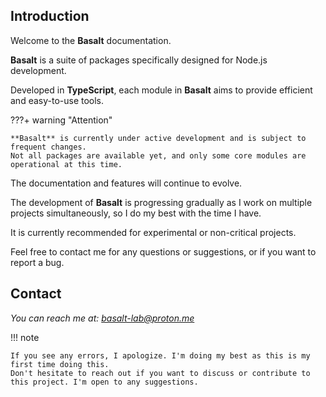 ## **Introduction**
    
Welcome to the **Basalt** documentation.

**Basalt** is a suite of packages specifically designed for Node.js development.

Developed in **TypeScript**, each module in **Basalt** aims to provide efficient and easy-to-use tools.

???+ warning "Attention"
    
    **Basalt** is currently under active development and is subject to frequent changes.
    Not all packages are available yet, and only some core modules are operational at this time.

The documentation and features will continue to evolve.

The development of **Basalt** is progressing gradually as I work on multiple projects simultaneously, so I do my best with the time I have.

It is currently recommended for experimental or non-critical projects.

Feel free to contact me for any questions or suggestions, or if you want to report a bug.

## **Contact**

*You can reach me at: [basalt-lab@proton.me](mailto:basalt-lab@proton.me)*

!!! note
        
    If you see any errors, I apologize. I'm doing my best as this is my first time doing this.
    Don't hesitate to reach out if you want to discuss or contribute to this project. I'm open to any suggestions.
